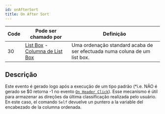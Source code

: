 ```yaml
---
id: onAfterSort
title: On After Sort
---
```


| Code | Pode ser chamado por                                                                                                  | Definição                                                                                 |
| ---- | --------------------------------------------------------------------------------------------------------------------- | ----------------------------------------------------------------------------------------- |
| 30   | [List Box](FormObjects/listbox_overview.md) - [Columna de List Box](FormObjects/listbox_overview.md#list-box-columns) | Uma ordenação standard acaba de ser efectuada numa coluna de um list box. |

## Descrição

Este evento é gerado logo após a execução de um tipo padrão (\*i.e. NÃO é gerado se $0 retorna -1 no evento [`On Header Click`](onHeaderClick.md)). Esse mecanismo é útil para armazenar as direções da última classificação realizada pelo usuário. En este caso, el comando `Self` devuelve un puntero a la variable del encabezado de la columna ordenada.
